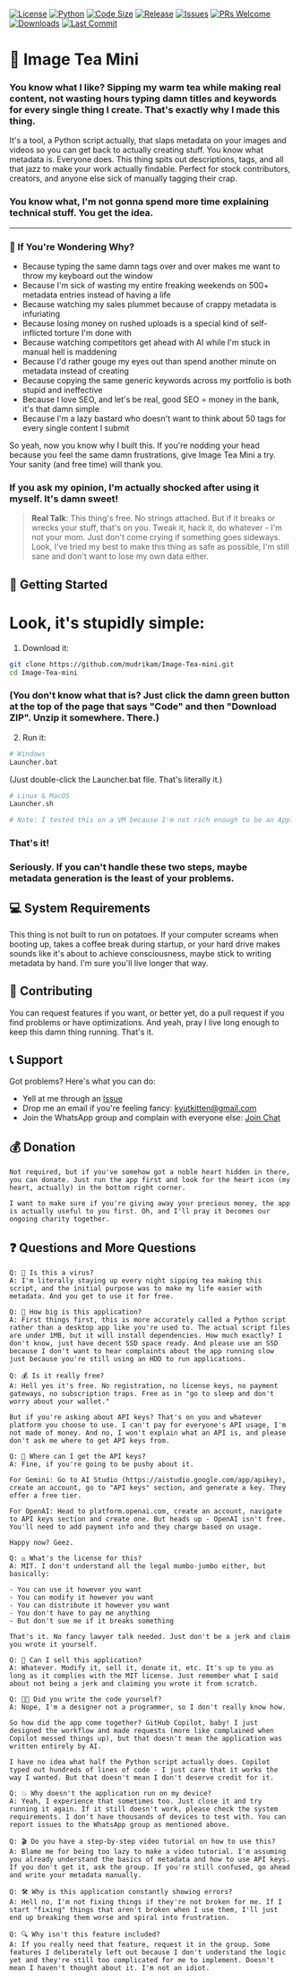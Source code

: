 [![License](https://img.shields.io/github/license/mudrikam/Image-Tea-mini)](LICENSE)
[![Python](https://img.shields.io/badge/python-3.8%2B-blue)](https://www.python.org/)
[![Code Size](https://img.shields.io/github/languages/code-size/mudrikam/Image-Tea-mini)](https://github.com/mudrikam/Image-Tea-mini)
[![Release](https://img.shields.io/github/v/release/mudrikam/Image-Tea-mini?include_prereleases)](https://github.com/mudrikam/Image-Tea-mini/releases)
[![Issues](https://img.shields.io/github/issues/mudrikam/Image-Tea-mini)](https://github.com/mudrikam/Image-Tea-mini/issues)
[![PRs Welcome](https://img.shields.io/badge/PRs-welcome-brightgreen.svg)](CONTRIBUTING.md)
[![Downloads](https://img.shields.io/github/downloads/mudrikam/Image-Tea-mini/total)](https://github.com/mudrikam/Image-Tea-mini/releases)
[![Last Commit](https://img.shields.io/github/last-commit/mudrikam/Image-Tea-mini)](https://github.com/mudrikam/Image-Tea-mini/commits/main)

# 🍵 Image Tea Mini

### You know what I like? Sipping my warm tea while making real content, not wasting hours typing damn titles and keywords for every single thing I create. That's exactly why I made this thing. 

It's a tool, a Python script actually, that slaps metadata on your images and videos so you can get back to actually creating stuff. You know what metadata is. Everyone does. This thing spits out descriptions, tags, and all that jazz to make your work actually findable. Perfect for stock contributors, creators, and anyone else sick of manually tagging their crap.

### You know what, I'm not gonna spend more time explaining technical stuff. You get the idea.

---

### 🤔 If You're Wondering Why?

- Because typing the same damn tags over and over makes me want to throw my keyboard out the window
- Because I'm sick of wasting my entire freaking weekends on 500+ metadata entries instead of having a life
- Because watching my sales plummet because of crappy metadata is infuriating
- Because losing money on rushed uploads is a special kind of self-inflicted torture I'm done with
- Because watching competitors get ahead with AI while I'm stuck in manual hell is maddening
- Because I'd rather gouge my eyes out than spend another minute on metadata instead of creating
- Because copying the same generic keywords across my portfolio is both stupid and ineffective
- Because I love SEO, and let's be real, good SEO = money in the bank, it's that damn simple
- Because I'm a lazy bastard who doesn't want to think about 50 tags for every single content I submit

So yeah, now you know why I built this. If you're nodding your head because you feel the same damn frustrations, give Image Tea Mini a try. Your sanity (and free time) will thank you.

### If you ask my opinion, I'm actually shocked after using it myself. It's damn sweet!

> **Real Talk**: This thing's free. No strings attached. But if it breaks or wrecks your stuff, that's on you. Tweak it, hack it, do whatever - I'm not your mom. Just don't come crying if something goes sideways. Look, I've tried my best to make this thing as safe as possible, I'm still sane and don't want to lose my own data either.

## 🚀 Getting Started

# Look, it's stupidly simple:

1. Download it:
```bash
git clone https://github.com/mudrikam/Image-Tea-mini.git
cd Image-Tea-mini
```
### (You don't know what that is? Just click the damn green button at the top of the page that says "Code" and then "Download ZIP". Unzip it somewhere. There.)

2. Run it:
```bash
# Windows
Launcher.bat
```
(Just double-click the Launcher.bat file. That's literally it.)
```bash
# Linux & MacOS
Launcher.sh

# Note: I tested this on a VM because I'm not rich enough to be an Apple boy yet. But theoretically, according to Python docs, it should work on all platforms. If you find a better way to run this on Linux or macOS, do me a favor and make a pull request, would ya?
```

### That's it!
### Seriously. If you can't handle these two steps, maybe metadata generation is the least of your problems.

## 💻 System Requirements

This thing is not built to run on potatoes. If your computer screams when booting up, takes a coffee break during startup, or your hard drive makes sounds like it's about to achieve consciousness, maybe stick to writing metadata by hand. I'm sure you'll live longer that way.

## 🤝 Contributing

You can request features if you want, or better yet, do a pull request if you find problems or have optimizations. And yeah, pray I live long enough to keep this damn thing running. That's it.

## 📞 Support

Got problems? Here's what you can do:
- Yell at me through an [Issue](https://github.com/mudrikam/Image-Tea-mini/issues)
- Drop me an email if you're feeling fancy: kyutkitten@gmail.com
- Join the WhatsApp group and complain with everyone else: [Join Chat](https://chat.whatsapp.com/CMQvDxpCfP647kBBA6dRn3)

## 💰 Donation
```
Not required, but if you've somehow got a noble heart hidden in there, you can donate. Just run the app first and look for the heart icon (my heart, actually) in the bottom right corner.

I want to make sure if you're giving away your precious money, the app is actually useful to you first. Oh, and I'll pray it becomes our ongoing charity together.
```

## ❓ Questions and More Questions

```
Q: 🦠 Is this a virus?
A: I'm literally staying up every night sipping tea making this script, and the initial purpose was to make my life easier with metadata. And you get to use it for free.
```
```
Q: 💾 How big is this application?
A: First things first, this is more accurately called a Python script rather than a desktop app like you're used to. The actual script files are under 1MB, but it will install dependencies. How much exactly? I don't know, just have decent SSD space ready. And please use an SSD because I don't want to hear complaints about the app running slow just because you're still using an HDD to run applications.
```
```
Q: 💰 Is it really free?
A: Hell yes it's free. No registration, no license keys, no payment gateways, no subscription traps. Free as in "go to sleep and don't worry about your wallet."

But if you're asking about API keys? That's on you and whatever platform you choose to use. I can't pay for everyone's API usage, I'm not made of money. And no, I won't explain what an API is, and please don't ask me where to get API keys from.
```
```
Q: 🔑 Where can I get the API keys?
A: Fine, if you're going to be pushy about it. 

For Gemini: Go to AI Studio (https://aistudio.google.com/app/apikey), create an account, go to "API keys" section, and generate a key. They offer a free tier.

For OpenAI: Head to platform.openai.com, create an account, navigate to API keys section and create one. But heads up - OpenAI isn't free. You'll need to add payment info and they charge based on usage.

Happy now? Geez.
```
```
Q: ⚖️ What's the license for this?
A: MIT. I don't understand all the legal mumbo-jumbo either, but basically:

- You can use it however you want
- You can modify it however you want
- You can distribute it however you want
- You don't have to pay me anything
- But don't sue me if it breaks something

That's it. No fancy lawyer talk needed. Just don't be a jerk and claim you wrote it yourself.
```
```
Q: 💼 Can I sell this application?
A: Whatever. Modify it, sell it, donate it, etc. It's up to you as long as it complies with the MIT license. Just remember what I said about not being a jerk and claiming you wrote it from scratch.
```
```
Q: 👨‍💻 Did you write the code yourself?
A: Nope, I'm a designer not a programmer, so I don't really know how.

So how did the app come together? GitHub Copilot, baby! I just designed the workflow and made requests (more like complained when Copilot messed things up), but that doesn't mean the application was written entirely by AI.

I have no idea what half the Python script actually does. Copilot typed out hundreds of lines of code - I just care that it works the way I wanted. But that doesn't mean I don't deserve credit for it.
```
```
Q: 💥 Why doesn't the application run on my device?
A: Yeah, I experience that sometimes too. Just close it and try running it again. If it still doesn't work, please check the system requirements. I don't have thousands of devices to test with. You can report issues to the WhatsApp group as mentioned above.
```
```
Q: 🎬 Do you have a step-by-step video tutorial on how to use this?
A: Blame me for being too lazy to make a video tutorial. I'm assuming you already understand the basics of metadata and how to use API keys. If you don't get it, ask the group. If you're still confused, go ahead and write your metadata manually.
```
```
Q: 🛠️ Why is this application constantly showing errors?
A: Hell no, I'm not fixing things if they're not broken for me. If I start "fixing" things that aren't broken when I use them, I'll just end up breaking them worse and spiral into frustration.
```
```
Q: 🔍 Why isn't this feature included?
A: If you really need that feature, request it in the group. Some features I deliberately left out because I don't understand the logic yet and they're still too complicated for me to implement. Doesn't mean I haven't thought about it. I'm not an idiot.
```
